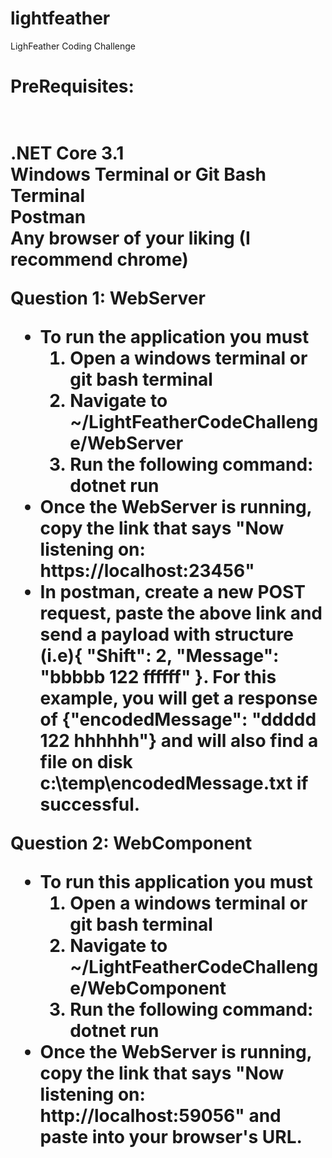# lightfeather
LighFeather Coding Challenge

<h1>PreRequisites:<h1> <br />
.NET Core 3.1 <br />
Windows Terminal or Git Bash Terminal <br />
Postman <br />
Any browser of your liking (I recommend chrome) <br />

Question 1: WebServer
 - To run the application you must 
   1) Open a windows terminal or git bash terminal 
   2) Navigate to ~/LightFeatherCodeChallenge/WebServer
   3) Run the following command: dotnet run
 - Once the WebServer is running, copy the link that says "Now listening on: https://localhost:23456" 
 - In postman, create a new POST request, paste the above link and send a payload with structure (i.e){	"Shift": 2,	"Message":    "bbbbb 122 ffffff" }. For this example, you will get a response of {"encodedMessage": "ddddd 122 hhhhhh"} and will also find
a file on disk c:\temp\encodedMessage.txt if successful.

Question 2: WebComponent
- To run this application you must
  1) Open a windows terminal or git bash terminal 
  2) Navigate to ~/LightFeatherCodeChallenge/WebComponent
  3) Run the following command: dotnet run 
- Once the WebServer is running, copy the link that says "Now listening on: http://localhost:59056" and paste into your browser's URL. 


